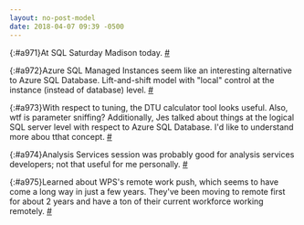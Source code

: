 ```yaml
---
layout: no-post-model
date: 2018-04-07 09:39 -0500
---
```

[](){:#a971}At SQL Saturday Madison today.  [#](#a971)

[](){:#a972}Azure SQL Managed Instances seem like an interesting alternative to Azure SQL Database. Lift-and-shift model with "local" control at the instance (instead of database) level.  [#](#a972)

[](){:#a973}With respect to tuning, the DTU calculator tool looks useful. Also, wtf is parameter sniffing? Additionally, Jes talked about things at the logical SQL server level with respect to Azure SQL Database. I'd like to understand more abou tthat concept.  [#](#a973)

[](){:#a974}Analysis Services session was probably good for analysis services developers; not that useful for me personally. [#](#a974)

[](){:#a975}Learned about WPS's remote work push, which seems to have come a long way in just a few years. They've been moving to remote first for about 2 years and have a ton of their current workforce working remotely.  [#](#a975)
